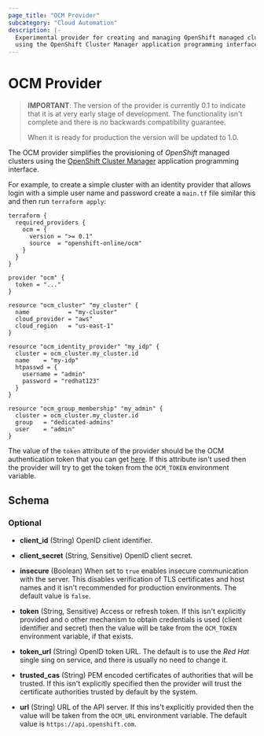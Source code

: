 ```yaml
---
page_title: "OCM Provider"
subcategory: "Cloud Automation"
description: |-
  Experimental provider for creating and managing OpenShift managed clusters
  using the OpenShift Cluster Manager application programming interface.
---
```


# OCM Provider

> **IMPORTANT**: The version of the provider is currently 0.1 to indicate that
> it is at very early stage of development. The functionality isn't complete
> and there is no backwards compatibility guarantee.
>
> When it is ready for production the version will be updated to 1.0.

The OCM provider simplifies the provisioning of _OpenShift_ managed clusters
using the [OpenShift Cluster Manager](https://console.redhat.com/openshift)
application programming interface.

For example, to create a simple cluster with an identity provider that allows
login with a simple user name and password create a `main.tf` file similar this
and then run `terraform apply`:

```hcl
terraform {
  required_providers {
    ocm = {
      version = ">= 0.1"
      source  = "openshift-online/ocm"
    }
  }
}

provider "ocm" {
  token = "..."
}

resource "ocm_cluster" "my_cluster" {
  name           = "my-cluster"
  cloud_provider = "aws"
  cloud_region   = "us-east-1"
}

resource "ocm_identity_provider" "my_idp" {
  cluster = ocm_cluster.my_cluster.id
  name    = "my-idp"
  htpasswd = {
    username = "admin"
    password = "redhat123"
  }
}

resource "ocm_group_membership" "my_admin" {
  cluster = ocm_cluster.my_cluster.id
  group   = "dedicated-admins"
  user    = "admin"
}
```

The value of the `token` attribute of the provider should be the OCM
authentication token that you can get [here](https://console.redhat.com/openshift/token).
If this attribute isn't used then the provider will try to get the token from
the `OCM_TOKEN` environment variable.

## Schema

### Optional

- **client_id** (String) OpenID client identifier.

- **client_secret** (String, Sensitive) OpenID client secret.

- **insecure** (Boolean) When set to `true` enables insecure communication
  with the server. This disables verification of TLS certificates and host names
  and it isn't recommended for production environments. The default value is
  `false`.

- **token** (String, Sensitive) Access or refresh token. If this isn't
  explicitly provided and o other mechanism to obtain credentials is used
  (client identifier and secret) then the value will be take from the
  `OCM_TOKEN` environment variable, if that exists.

- **token_url** (String) OpenID token URL. The default is to use the _Red Hat_
  single sing on service, and there is usually no need to change it.

- **trusted_cas** (String) PEM encoded certificates of authorities that will
  be trusted. If this isn't explicitly specified then the provider will trust
  the certificate authorities trusted by default by the system.

- **url** (String) URL of the API server. If this ins't explicitly provided
  then the value will be taken from the `OCM_URL` environment variable. The
  default value is `https://api.openshift.com`.